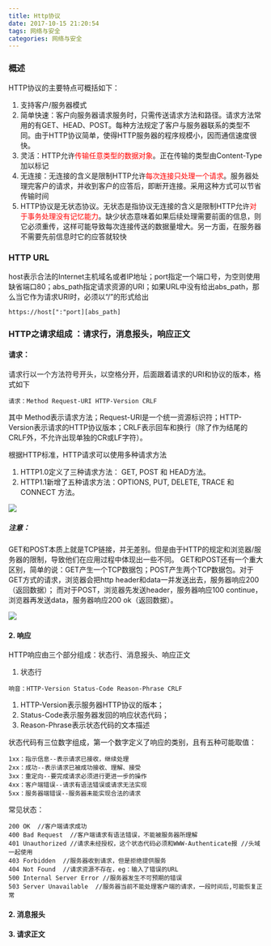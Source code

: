 ```yaml
---
title: Http协议
date: 2017-10-15 21:20:54
tags: 网络与安全
categories: 网络与安全
---
```

### 概述
HTTP协议的主要特点可概括如下：
1. 支持客户/服务器模式
2. 简单快速：客户向服务器请求服务时，只需传送请求方法和路径。请求方法常用的有GET、HEAD、POST。每种方法规定了客户与服务器联系的类型不同。由于HTTP协议简单，使得HTTP服务器的程序规模小，因而通信速度很快。
3. 灵活：HTTP允许<font color="#FF0000">传输任意类型的数据对象</font>。正在传输的类型由Content-Type加以标记
4. 无连接：无连接的含义是限制HTTP允许<font color="#FF0000">每次连接只处理一个请求</font>。服务器处理完客户的请求，并收到客户的应答后，即断开连接。采用这种方式可以节省传输时间
5. HTTP协议是无状态协议。无状态是指协议无连接的含义是限制HTTP允许<font color="#FF0000">对于事务处理没有记忆能力</font>。缺少状态意味着如果后续处理需要前面的信息，则它必须重传，这样可能导致每次连接传送的数据量增大。另一方面，在服务器不需要先前信息时它的应答就较快

### HTTP URL
host表示合法的Internet主机域名或者IP地址；port指定一个端口号，为空则使用缺省端口80；abs_path指定请求资源的URI；如果URL中没有给出abs_path，那么当它作为请求URI时，必须以“/”的形式给出

```
https://host[":"port][abs_path]
```

### HTTP之请求组成 ：请求行，消息报头，响应正文
#### 请求：
请求行以一个方法符号开头，以空格分开，后面跟着请求的URI和协议的版本，格式如下

```
请求：Method Request-URI HTTP-Version CRLF
```
其中 Method表示请求方法；Request-URI是一个统一资源标识符；HTTP-Version表示请求的HTTP协议版本；CRLF表示回车和换行（除了作为结尾的CRLF外，不允许出现单独的CR或LF字符）。

根据HTTP标准，HTTP请求可以使用多种请求方法
1. HTTP1.0定义了三种请求方法： GET, POST 和 HEAD方法。
2. HTTP1.1新增了五种请求方法：OPTIONS, PUT, DELETE, TRACE 和 CONNECT 方法。

![](https://ww1.sinaimg.cn/large/005Y4715gy1fkj98pah31j30j509dwg6.jpg)

##### 注意：
GET和POST本质上就是TCP链接，并无差别。但是由于HTTP的规定和浏览器/服务器的限制，导致他们在应用过程中体现出一些不同。 GET和POST还有一个重大区别，简单的说：GET产生一个TCP数据包；POST产生两个TCP数据包。对于GET方式的请求，浏览器会把http header和data一并发送出去，服务器响应200（返回数据）； 而对于POST，浏览器先发送header，服务器响应100 continue，浏览器再发送data，服务器响应200 ok（返回数据）。

![](https://ww1.sinaimg.cn/large/005Y4715gy1fkjcc6t4k9j30mg0d20tp.jpg)

#### 2. 响应
HTTP响应由三个部分组成：状态行、消息报头、响应正文
1. 状态行

```
响音：HTTP-Version Status-Code Reason-Phrase CRLF

```
1. HTTP-Version表示服务器HTTP协议的版本；
2. Status-Code表示服务器发回的响应状态代码；
3. Reason-Phrase表示状态代码的文本描述

状态代码有三位数字组成，第一个数字定义了响应的类别，且有五种可能取值：

```
1xx：指示信息--表示请求已接收，继续处理
2xx：成功--表示请求已被成功接收、理解、接受
3xx：重定向--要完成请求必须进行更进一步的操作
4xx：客户端错误--请求有语法错误或请求无法实现
5xx：服务器端错误--服务器未能实现合法的请求
```
常见状态：

```
200 OK  //客户端请求成功
400 Bad Request  //客户端请求有语法错误，不能被服务器所理解
401 Unauthorized //请求未经授权，这个状态代码必须和WWW-Authenticate报 //头域一起使用
403 Forbidden  //服务器收到请求，但是拒绝提供服务
404 Not Found  //请求资源不存在，eg：输入了错误的URL
500 Internal Server Error //服务器发生不可预期的错误
503 Server Unavailable  //服务器当前不能处理客户端的请求，一段时间后,可能恢复正常
```



#### 2. 消息报头
#### 3. 请求正文